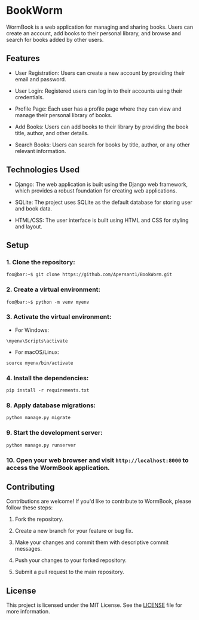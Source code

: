 # BookWorm

WormBook is a web application for managing and sharing books. Users can create an account, add books to their personal library, and browse and search for books added by other users.

## Features

- User Registration: Users can create a new account by providing their email and password.

- User Login: Registered users can log in to their accounts using their credentials.

- Profile Page: Each user has a profile page where they can view and manage their personal library of books.

- Add Books: Users can add books to their library by providing the book title, author, and other details.

- Search Books: Users can search for books by title, author, or any other relevant information.

## Technologies Used

- Django: The web application is built using the Django web framework, which provides a robust foundation for creating web applications.

- SQLite: The project uses SQLite as the default database for storing user and book data.

- HTML/CSS: The user interface is built using HTML and CSS for styling and layout.

## Setup

### 1. Clone the repository:
   ```console
   foo@bar:~$ git clone https://github.com/Apersant1/BookWorm.git
   ```
### 2. Create a virtual environment:
   ```console
   foo@bar:~$ python -m venv myenv
   ```


### 3. Activate the virtual environment:

   - For Windows:
     
   ```console
   \myenv\Scripts\activate
   ``` 

  
   - For macOS/Linux:
     
   ```console
   source myenv/bin/activate
   ``` 
     
     
     
### 4. Install the dependencies:
  ```console
  pip install -r requirements.txt
  ``` 
    
   
   
   
### 8. Apply database migrations:
  ```console
  python manage.py migrate
  ``` 
   
   
### 9. Start the development server:
  ```console
  python manage.py runserver
  ``` 

   
### 10. Open your web browser and visit `http://localhost:8000` to access the WormBook application.

## Contributing

Contributions are welcome! If you'd like to contribute to WormBook, please follow these steps:

1. Fork the repository.

2. Create a new branch for your feature or bug fix.

3. Make your changes and commit them with descriptive commit messages.

4. Push your changes to your forked repository.

5. Submit a pull request to the main repository.

## License

This project is licensed under the MIT License. See the [LICENSE](LICENSE) file for more information.

